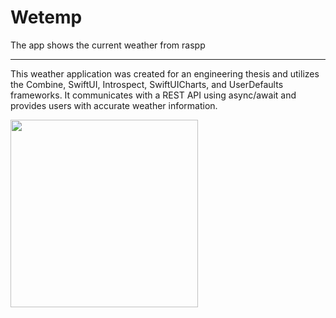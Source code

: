 # Wetemp
The app shows the current weather from raspp

-----------------------

This weather application was created for an engineering thesis and utilizes the Combine, SwiftUI, Introspect, SwiftUICharts, and UserDefaults frameworks. It communicates with a REST API using async/await and provides users with accurate weather information.


<img src="https://user-images.githubusercontent.com/61121732/214374274-436f464c-37b0-4d64-a8bd-f0d3e8a23954.png" width="300">
